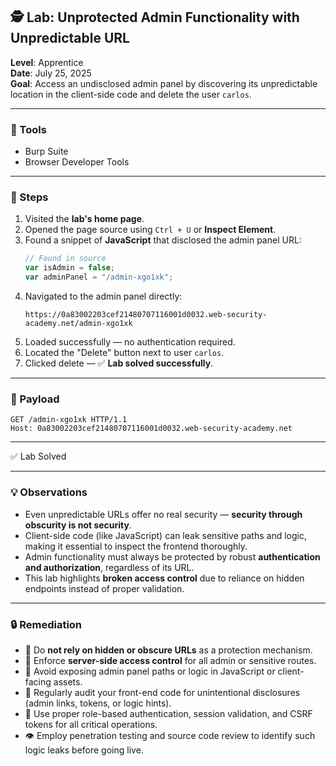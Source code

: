 ## 🕵️ Lab: Unprotected Admin Functionality with Unpredictable URL  
**Level**: Apprentice  
**Date**: July 25, 2025  
**Goal**: Access an undisclosed admin panel by discovering its unpredictable location in the client-side code and delete the user `carlos`.

---

### 🧰 Tools  
- Burp Suite  
- Browser Developer Tools  

---

### 🧭 Steps  

1. Visited the **lab's home page**.  
2. Opened the page source using `Ctrl + U` or **Inspect Element**.  
3. Found a snippet of **JavaScript** that disclosed the admin panel URL:  
   ```js
   // Found in source
   var isAdmin = false;
   var adminPanel = "/admin-xgo1xk";
   ```  
4. Navigated to the admin panel directly:  
   ```
   https://0a83002203cef21480707116001d0032.web-security-academy.net/admin-xgo1xk
   ```  
5. Loaded successfully — no authentication required.  
6. Located the "Delete" button next to user `carlos`.  
7. Clicked delete — ✅ **Lab solved successfully**.

---

### 🧪 Payload  
```
GET /admin-xgo1xk HTTP/1.1  
Host: 0a83002203cef21480707116001d0032.web-security-academy.net  
```

---

✅ Lab Solved  

---

### 💡 Observations  

- Even unpredictable URLs offer no real security — **security through obscurity is not security**.  
- Client-side code (like JavaScript) can leak sensitive paths and logic, making it essential to inspect the frontend thoroughly.  
- Admin functionality must always be protected by robust **authentication and authorization**, regardless of its URL.  
- This lab highlights **broken access control** due to reliance on hidden endpoints instead of proper validation.

---

### 🔒 Remediation  

- 🛑 Do **not rely on hidden or obscure URLs** as a protection mechanism.  
- 🔐 Enforce **server-side access control** for all admin or sensitive routes.  
- 🧹 Avoid exposing admin panel paths or logic in JavaScript or client-facing assets.  
- 🧪 Regularly audit your front-end code for unintentional disclosures (admin links, tokens, or logic hints).  
- 🚫 Use proper role-based authentication, session validation, and CSRF tokens for all critical operations.  
- 👁️ Employ penetration testing and source code review to identify such logic leaks before going live.

